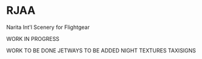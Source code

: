# RJAA
Narita Int'l Scenery for Flightgear

WORK IN PROGRESS

WORK TO BE DONE
JETWAYS TO BE ADDED 
NIGHT TEXTURES
TAXISIGNS



